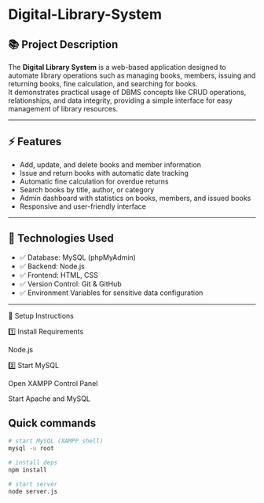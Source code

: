 # Digital-Library-System

## 📚 Project Description
The **Digital Library System** is a web-based application designed to automate library operations such as managing books, members, issuing and returning books, fine calculation, and searching for books.  
It demonstrates practical usage of DBMS concepts like CRUD operations, relationships, and data integrity, providing a simple interface for easy management of library resources.

---

## ⚡ Features
- Add, update, and delete books and member information
- Issue and return books with automatic date tracking
- Automatic fine calculation for overdue returns
- Search books by title, author, or category
- Admin dashboard with statistics on books, members, and issued books
- Responsive and user-friendly interface

---

## 🚀 Technologies Used
- ✅ Database: MySQL (phpMyAdmin) 
- ✅ Backend: Node.js  
- ✅ Frontend: HTML, CSS  
- ✅ Version Control: Git & GitHub  
- ✅ Environment Variables for sensitive data configuration

---
🚀 Setup Instructions


1️⃣ Install Requirements

Node.js

2️⃣ Start MySQL

Open XAMPP Control Panel

Start Apache and MySQL

## Quick commands

```bash
# start MySQL (XAMPP shell)
mysql -u root

# install deps
npm install

# start server
node server.js


